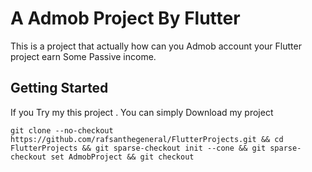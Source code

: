 <h1>A Admob Project By Flutter</h1>

This is a project that actually how can you Admob account your Flutter project earn Some Passive income.

## Getting Started

If you Try my this project . You can simply Download my project 

```
git clone --no-checkout https://github.com/rafsanthegeneral/FlutterProjects.git && cd FlutterProjects && git sparse-checkout init --cone && git sparse-checkout set AdmobProject && git checkout

```
